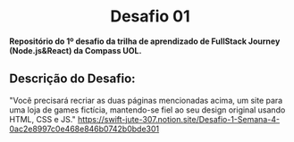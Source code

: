 <h1 align="center"> Desafio 01 </h1>

**Repositório do 1º desafio da trilha de aprendizado de FullStack Journey (Node.js&React) da Compass UOL.**

## Descrição do Desafio:
"Você precisará recriar as duas páginas mencionadas acima, um site para uma loja de games fictícia, mantendo-se fiel ao seu design original usando HTML, CSS e JS."
https://swift-jute-307.notion.site/Desafio-1-Semana-4-0ac2e8997c0e468e846b0742b0bde301
